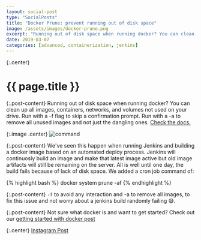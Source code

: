 ```yaml
---
layout: social-post
type: "SocialPosts"
title: "Docker Prune: prevent running out of disk space"
image: /assets/images/docker-prune.png
excerpt: "Running out of disk space when running docker? You can clean up all images, containers, networks, and volumes not used on your drive."
date: 2019-03-07
categories: [advanced, containerization, jenkins]
---
```

{:.center}
# {{ page.title }}

{:.post-content}
Running out of disk space when running docker? You can clean up all images, 
containers, networks, and volumes not used on your drive. Run with a -f flag to 
skip a confirmation prompt. Run with a -a to remove all unused images and not 
just the dangling ones. <a href="https://docs.docker.com/engine/reference/commandline/system_prune/" target="_blank">Check the docs.</a>

{:.image .center}
![command]({{page.image}})

{:.post-content}
We've seen this happen when running Jenkins and building a docker image based 
on an automated deploy process. Jenkins will continuosly build an image
and make that latest image active but old image artifacts will still be remaining
on the server. All is well until one day, the build fails because of lack 
of disk space. We added a cron job command of:

{% highlight bash %}
docker system prune -af
{% endhighlight %}

{:.post-content}
`-f` to avoid any interaction and -a to remove all images, to fix this issue and
not worry about a jenkins build randomly failing 😅.

{:.post-content}
Not sure what docker is and want to get started? Check out our 
[getting started with docker post](/blog/getting-started-with-docker/)

{:.center}
<a href="https://www.instagram.com/p/BussEsfAi4X/" target="_blank">Instagram Post</a>

